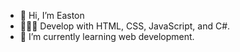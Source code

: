 - 👋 Hi, I’m Easton
- 👨🏻‍💻 Develop with HTML, CSS, JavaScript, and C#.
- 🌱 I’m currently learning web development.

<!---
Tuttuhl/Tuttuhl is a ✨ special ✨ repository because its `README.md` (this file) appears on your GitHub profile.
You can click the Preview link to take a look at your changes.
--->
